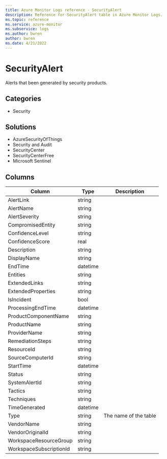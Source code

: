 ```yaml
---
title: Azure Monitor Logs reference - SecurityAlert
description: Reference for SecurityAlert table in Azure Monitor Logs.
ms.topic: reference
ms.service: azure-monitor
ms.subservice: logs
ms.author: bwren
author: bwren
ms.date: 4/21/2022
---
```


# SecurityAlert

 Alerts that been generated by security products.

## Categories

- Security
## Solutions

- AzureSecurityOfThings
- Security and Audit
- SecurityCenter
- SecurityCenterFree
- Microsoft Sentinel




## Columns

| Column | Type | Description |
| --- | --- | --- |
| AlertLink | string |  |
| AlertName | string |  |
| AlertSeverity | string |  |
| CompromisedEntity | string |  |
| ConfidenceLevel | string |  |
| ConfidenceScore | real |  |
| Description | string |  |
| DisplayName | string |  |
| EndTime | datetime |  |
| Entities | string |  |
| ExtendedLinks | string |  |
| ExtendedProperties | string |  |
| IsIncident | bool |  |
| ProcessingEndTime | datetime |  |
| ProductComponentName | string |  |
| ProductName | string |  |
| ProviderName | string |  |
| RemediationSteps | string |  |
| ResourceId | string |  |
| SourceComputerId | string |  |
| StartTime | datetime |  |
| Status | string |  |
| SystemAlertId | string |  |
| Tactics | string |  |
| Techniques | string |  |
| TimeGenerated | datetime |  |
| Type | string | The name of the table |
| VendorName | string |  |
| VendorOriginalId | string |  |
| WorkspaceResourceGroup | string |  |
| WorkspaceSubscriptionId | string |  |
